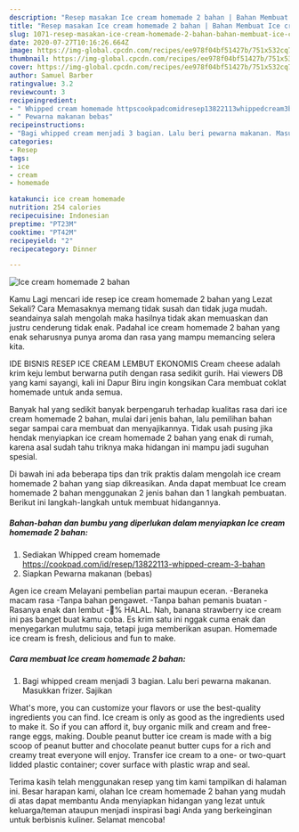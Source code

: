 ```yaml
---
description: "Resep masakan Ice cream homemade 2 bahan | Bahan Membuat Ice cream homemade 2 bahan Yang Enak Banget"
title: "Resep masakan Ice cream homemade 2 bahan | Bahan Membuat Ice cream homemade 2 bahan Yang Enak Banget"
slug: 1071-resep-masakan-ice-cream-homemade-2-bahan-bahan-membuat-ice-cream-homemade-2-bahan-yang-enak-banget
date: 2020-07-27T10:16:26.664Z
image: https://img-global.cpcdn.com/recipes/ee978f04bf51427b/751x532cq70/ice-cream-homemade-2-bahan-foto-resep-utama.jpg
thumbnail: https://img-global.cpcdn.com/recipes/ee978f04bf51427b/751x532cq70/ice-cream-homemade-2-bahan-foto-resep-utama.jpg
cover: https://img-global.cpcdn.com/recipes/ee978f04bf51427b/751x532cq70/ice-cream-homemade-2-bahan-foto-resep-utama.jpg
author: Samuel Barber
ratingvalue: 3.2
reviewcount: 3
recipeingredient:
- " Whipped cream homemade httpscookpadcomidresep13822113whippedcream3bahan"
- " Pewarna makanan bebas"
recipeinstructions:
- "Bagi whipped cream menjadi 3 bagian. Lalu beri pewarna makanan. Masukkan frizer. Sajikan"
categories:
- Resep
tags:
- ice
- cream
- homemade

katakunci: ice cream homemade 
nutrition: 254 calories
recipecuisine: Indonesian
preptime: "PT23M"
cooktime: "PT42M"
recipeyield: "2"
recipecategory: Dinner

---
```



![Ice cream homemade 2 bahan](https://img-global.cpcdn.com/recipes/ee978f04bf51427b/751x532cq70/ice-cream-homemade-2-bahan-foto-resep-utama.jpg)

Kamu Lagi mencari ide resep ice cream homemade 2 bahan yang Lezat Sekali? Cara Memasaknya memang tidak susah dan tidak juga mudah. seandainya salah mengolah maka hasilnya tidak akan memuaskan dan justru cenderung tidak enak. Padahal ice cream homemade 2 bahan yang enak seharusnya punya aroma dan rasa yang mampu memancing selera kita.

IDE BISNIS RESEP ICE CREAM LEMBUT EKONOMIS Cream cheese adalah krim keju lembut berwarna putih dengan rasa sedikit gurih. Hai viewers DB yang kami sayangi, kali ini Dapur Biru ingin kongsikan Cara membuat coklat homemade untuk anda semua.

Banyak hal yang sedikit banyak berpengaruh terhadap kualitas rasa dari ice cream homemade 2 bahan, mulai dari jenis bahan, lalu pemilihan bahan segar sampai cara membuat dan menyajikannya. Tidak usah pusing jika hendak menyiapkan ice cream homemade 2 bahan yang enak di rumah, karena asal sudah tahu triknya maka hidangan ini mampu jadi suguhan spesial.


Di bawah ini ada beberapa tips dan trik praktis dalam mengolah ice cream homemade 2 bahan yang siap dikreasikan. Anda dapat membuat Ice cream homemade 2 bahan menggunakan 2 jenis bahan dan 1 langkah pembuatan. Berikut ini langkah-langkah untuk membuat hidangannya.

<!--inarticleads1-->

##### Bahan-bahan dan bumbu yang diperlukan dalam menyiapkan Ice cream homemade 2 bahan:

1. Sediakan  Whipped cream homemade https://cookpad.com/id/resep/13822113-whipped-cream-3-bahan
1. Siapkan  Pewarna makanan (bebas)


Agen ice cream Melayani pembelian partai maupun eceran. -Beraneka macam rasa -Tanpa bahan pengawet. -Tanpa bahan pemanis buatan -Rasanya enak dan lembut -💯% HALAL. Nah, banana strawberry ice cream ini pas banget buat kamu coba. Es krim satu ini nggak cuma enak dan menyegarkan mulutmu saja, tetapi juga memberikan asupan. Homemade ice cream is fresh, delicious and fun to make. 

<!--inarticleads2-->

##### Cara membuat Ice cream homemade 2 bahan:

1. Bagi whipped cream menjadi 3 bagian. Lalu beri pewarna makanan. Masukkan frizer. Sajikan


What&#39;s more, you can customize your flavors or use the best-quality ingredients you can find. Ice cream is only as good as the ingredients used to make it. So if you can afford it, buy organic milk and cream and free-range eggs, making. Double peanut butter ice cream is made with a big scoop of peanut butter and chocolate peanut butter cups for a rich and creamy treat everyone will enjoy. Transfer ice cream to a one- or two-quart lidded plastic container; cover surface with plastic wrap and seal. 

Terima kasih telah menggunakan resep yang tim kami tampilkan di halaman ini. Besar harapan kami, olahan Ice cream homemade 2 bahan yang mudah di atas dapat membantu Anda menyiapkan hidangan yang lezat untuk keluarga/teman ataupun menjadi inspirasi bagi Anda yang berkeinginan untuk berbisnis kuliner. Selamat mencoba!
